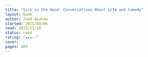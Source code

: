 ```yaml
---
title: "Sick in the Head: Conversations About Life and Comedy"
layout: book
author: Judd Apatow
started: 2015/09/06
read: 2015/11/10
status: read
rating: "★★★☆☆"
cover: 
pages: 489
---
```

